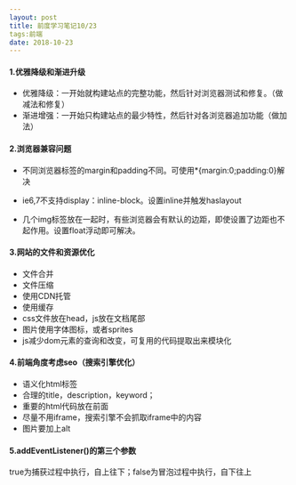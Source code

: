 ```yaml
---
layout: post
title: 前度学习笔记10/23
tags:前端
date: 2018-10-23
---
```




#### 1.优雅降级和渐进升级

* 优雅降级：一开始就构建站点的完整功能，然后针对浏览器测试和修复。（做减法和修复）
* 渐进增强：一开始只构建站点的最少特性，然后针对各浏览器追加功能（做加法）

<h4> 2.浏览器兼容问题</h4>

* 不同浏览器标签的margin和padding不同。可使用*{margin:0;padding:0}解决	

* ie6,7不支持display：inline-block。设置inline并触发haslayout
* 几个img标签放在一起时，有些浏览器会有默认的边距，即使设置了边距也不起作用。设置float浮动即可解决。	

<h4>3.网站的文件和资源优化</h4>

* 文件合并
* 文件压缩
* 使用CDN托管
* 使用缓存
* css文件放在head，js放在文档尾部
* 图片使用字体图标，或者sprites
* js减少dom元素的查询和改变，可复用的代码提取出来模块化

#### 4.前端角度考虑seo（搜索引擎优化）

* 语义化html标签
* 合理的title，description，keyword；
* 重要的html代码放在前面
* 尽量不用iframe，搜索引擎不会抓取iframe中的内容
* 图片要加上alt

#### 5.addEventListener()的第三个参数

true为捕获过程中执行，自上往下；false为冒泡过程中执行，自下往上